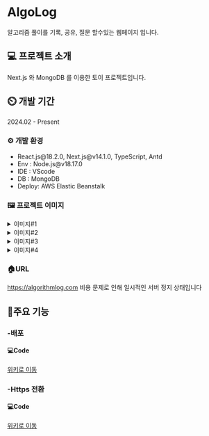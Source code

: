 # AlgoLog

알고리즘 풀이를 기록, 공유, 질문 할수있는 웹페이지 입니다.

## 💻 프로젝트 소개

Next.js 와 MongoDB 를 이용한 토이 프로젝트입니다.

## ⏲️ 개발 기간

2024.02 - Present

### ⚙️ 개발 환경

<ul>
  <li>React.js@18.2.0, Next.js@v14.1.0, TypeScript, Antd</li>
  <li>Env : Node.js@v18.17.0</li>
  <li>IDE : VScode</li>
  <li>DB : MongoDB </li>
  <li>Deploy: AWS Elastic Beanstalk</li>
</ul>

### 🖼️ 프로젝트 이미지

<details>
<summary>이미지#1</summary>
  
  ![algolog_login](https://github.com/MinjoonHK/Management_system/assets/108560916/1f004ad3-1402-4667-b172-553104b1c79c)
  
</details>

<details>
<summary>이미지#2</summary>
  
  ![algolog_signin](https://github.com/MinjoonHK/Management_system/assets/108560916/fba8f10d-04b7-48f5-aee0-a47a8f753adf)
  
</details>

<details>
<summary>이미지#3</summary>
  
  ![algolo_mainpage](https://github.com/MinjoonHK/Management_system/assets/108560916/7ed95d6a-61b0-4af6-b694-9889a77ad4b7)
  
</details>

<details>
<summary>이미지#4</summary>
  
  ![세부페이지1](https://github.com/MinjoonHK/AlgoLog_Reboot/assets/108560916/af092e9e-97bb-4698-aaa8-0073502d0bb0)
  
</details>


### 🏠URL

<a href="https://algorithmlog.com">https://algorithmlog.com</a>
비용 문제로 인해 일시적인 서버 정지 상태입니다

## 📌주요 기능

### -배포

#### 💻Code

<a href="https://github.com/MinjoonHK/AlgoLog_Reboot/wiki/AlgoLog-%EC%A3%BC%EC%9A%94%EA%B8%B0%EB%8A%A5-%E2%80%90-Elastic-Beanstalk-%EB%B0%B0%ED%8F%AC">위키로 이동</a>

### -Https 전환

#### 💻Code

<a href="https://github.com/MinjoonHK/AlgoLog_Reboot/wiki/AlgoLog-%EC%A3%BC%EC%9A%94%EA%B8%B0%EB%8A%A5-%E2%80%90-Http-%E2%80%90--Https-%EC%A0%84%ED%99%98">위키로 이동</a>
